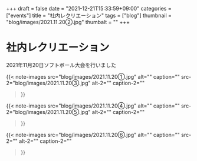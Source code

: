 +++
draft = false
date = "2021-12-21T15:33:59+09:00"
categories = ["events"]
title = "社内レクリエーション"
tags = ["blog"]
thumbnail = "blog/images/2021.11.20②.jpg"
thumbalt = ""
+++
# 社内レクリエーション


2021年11月20日ソフトボール大会を行いました

{{< note-images 
    src="blog/images/2021.11.20①.jpg" alt="" caption=""
    src-2="blog/images/2021.11.20③.jpg" alt-2="" caption-2=""
>}}

{{< note-images 
    src="blog/images/2021.11.20④.jpg" alt="" caption=""
    src-2="blog/images/2021.11.20⑤.jpg" alt-2="" caption-2=""
>}}

{{< note-images 
    src="blog/images/2021.11.20⑥.jpg" alt="" caption=""
    src-2="" alt-2="" caption-2=""
>}}




